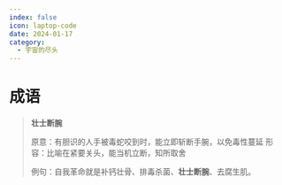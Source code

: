 ```yaml
---
index: false
icon: laptop-code
date: 2024-01-17
category:
  - 宇宙的尽头
---
```


# 成语

> **壮士断腕**
>
> 原意：有胆识的人手被毒蛇咬到时，能立即斩断手腕，以免毒性蔓延
> 形容：比喻在紧要关头，能当机立断，知所取舍
>
> 例句：自我革命就是补钙壮骨、排毒杀菌、**壮士断腕**、去腐生肌。
